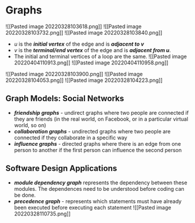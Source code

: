 # Graphs
![[Pasted image 20220328103618.png]]
![[Pasted image 20220328103732.png]]
![[Pasted image 20220328103840.png]]
- $u$ is the ***initial vertex*** of the edge and is ***adjacent to $v$***
- $v$ is the ***terminal/end vertex*** of the edge and is ***adjacent from $u$***.
- The initial and terminal vertices of a loop are the same.
![[Pasted image 20220404110913.png]]
![[Pasted image 20220404110958.png]]

![[Pasted image 20220328103900.png]]
![[Pasted image 20220328104053.png]]
![[Pasted image 20220328104223.png]]

## Graph Models: Social Networks
- ***friendship graphs*** - undirect graphs where two people are connected if they are friends (in the real world, on Facebook, or in a particular virtual world, so on)
- ***collaboration graphs*** - undirected graphs where two people are connected if they collaborate in a specific way
- ***influence graphs*** - directed graphs where there is an edge from one person to another if the first person can influence the second person

## Software Design Applications
- ***module dependency graph*** represents the dependency between these modules. The dependences need to be understood before coding can be done.
- ***precedence graph*** - represents which statements must have already been executed before executing each statement
  ![[Pasted image 20220328110735.png]]

